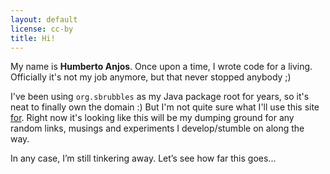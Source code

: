 ```yaml
---
layout: default
license: cc-by
title: Hi!
---
```


My name is **Humberto Anjos**. Once upon a time, I wrote code for a living. Officially it's not my job anymore, but that never stopped anybody ;) 

I've been using `org.sbrubbles` as my Java package root for years, so it's neat to finally own the domain :) But I'm not quite sure what I'll use this site [for](http://wiki.c2.com/?EndingWithaPreposition). Right now it's looking like this will be my dumping ground for any random links, musings and experiments I develop/stumble on along the way.

In any case, I’m still tinkering away. Let’s see how far this goes...
